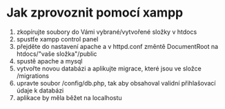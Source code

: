 # Jak zprovoznit pomocí xampp

1. zkopírujte soubory do Vámi vybrané/vytvořené složky v htdocs
2. spustťe xampp control panel
3. přejděte do nastavení apache a v httpd.conf změntě DocumentRoot na htdocs/"vaše složka"/public
4. spustě apache a mysql
5. vytvořte novou databázi a aplikujte migrace, které jsou ve složce /migrations
6. upravte soubor /config/db.php, tak aby obsahoval validní přihlašovací údaje k databázi
7. aplikace by měla běžet na localhostu
